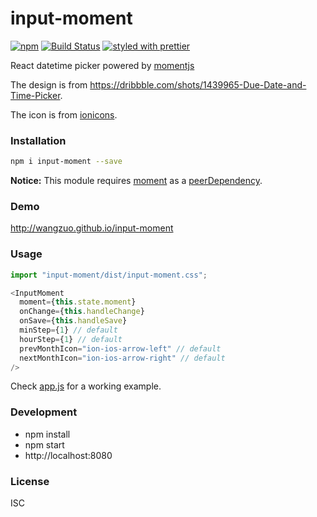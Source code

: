 # input-moment 
[![npm](https://img.shields.io/npm/v/input-moment.svg)](https://www.npmjs.com/package/input-moment)
[![Build Status](https://travis-ci.org/wangzuo/input-moment.svg?branch=master)](https://travis-ci.org/wangzuo/input-moment)
[![styled with prettier](https://img.shields.io/badge/styled_with-prettier-ff69b4.svg)](https://github.com/prettier/prettier)

React datetime picker powered by [momentjs](http://momentjs.com)

The design is from https://dribbble.com/shots/1439965-Due-Date-and-Time-Picker.

The icon is from [ionicons](http://ionicons.com/).

### Installation
``` sh
npm i input-moment --save
```

**Notice:** This module requires [moment](https://www.npmjs.com/package/moment) as a [peerDependency](https://docs.npmjs.com/files/package.json#peerdependencies).

### Demo
http://wangzuo.github.io/input-moment

### Usage
``` javascript
import "input-moment/dist/input-moment.css";

<InputMoment
  moment={this.state.moment}
  onChange={this.handleChange}
  onSave={this.handleSave}
  minStep={1} // default
  hourStep={1} // default
  prevMonthIcon="ion-ios-arrow-left" // default
  nextMonthIcon="ion-ios-arrow-right" // default
/>
```
Check [app.js](https://github.com/wangzuo/input-moment/blob/master/example/app.js) for a working example.

### Development
- npm install
- npm start
- http://localhost:8080

### License
ISC
